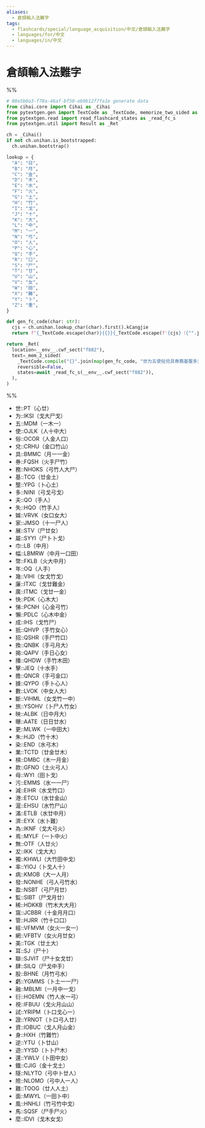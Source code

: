 ```yaml
---
aliases:
  - 倉頡輸入法難字
tags:
  - flashcards/special/language_acquisition/中文/倉頡輸入法難字
  - languages/for/中文
  - languages/in/中文
---
```


# 倉頡輸入法難字

%%

```Python
# 08e5b0a3-f78a-46af-bf50-eb9b12f7fa1e generate data
from cihai.core import Cihai as _Cihai
from pytextgen.gen import TextCode as _TextCode, memorize_two_sided as _mem_2_sided
from pytextgen.read import read_flashcard_states as _read_fc_s
from pytextgen.util import Result as _Ret

ch = _Cihai()
if not ch.unihan.is_bootstrapped:
  ch.unihan.bootstrap()

lookup = {
  "A": "日",
  "B": "月",
  "C": "金",
  "D": "木",
  "E": "水",
  "F": "火",
  "G": "土",
  "H": "竹",
  "I": "戈",
  "J": "十",
  "K": "大",
  "L": "中",
  "M": "一",
  "N": "弓",
  "O": "人",
  "P": "心",
  "Q": "手",
  "R": "口",
  "S": "尸",
  "T": "廿",
  "U": "山",
  "V": "女",
  "W": "田",
  "X": "難",
  "Y": "卜",
  "Z": "重",
}

def gen_fc_code(char: str):
  cjs = ch.unihan.lookup_char(char).first().kCangjie
  return f"{_TextCode.escape(char)}{{}}{_TextCode.escape(f'{cjs}（{"".join(lookup.get(cj, cj) for cj in cjs)}）')}"

return _Ret(
  location=__env__.cwf_sect("f882"),
  text=_mem_2_sided(
    _TextCode.compile("{}".join(map(gen_fc_code, "世为五使俗兌具券務基壟多夫失娛家展屬巾幅幣年幾廉廣快悌懶成扺招換揭播擊擔據數斷旅映曝更朱染業槓款母污減港滬滿濟為焉無犮獨率病發盈監稀窩管經網美耳聯肆股虧融衍視試證資身逆遊還鐵隧險難面風馬麼"))),
    reversible=False,
    states=await _read_fc_s(__env__.cwf_sect("f882")),
  ),
)
```

%%

<!--08e5b0a3-f78a-46af-bf50-eb9b12f7fa1e generate section="f882"--><!-- The following content is generated at 2024-01-04T20:28:48.564780+08:00. Any edits will be overridden! -->

- 世::PT（心廿） <!--SR:!2024-01-08,3,268-->
- 为::IKSI（戈大尸戈） <!--SR:!2024-01-08,4,288-->
- 五::MDM（一木一） <!--SR:!2024-01-08,4,288-->
- 使::OJLK（人十中大） <!--SR:!2024-01-08,4,288-->
- 俗::OCOR（人金人口） <!--SR:!2024-01-08,4,288-->
- 兌::CRHU（金口竹山） <!--SR:!2024-01-08,4,285-->
- 具::BMMC（月一一金） <!--SR:!2024-01-07,3,265-->
- 券::FQSH（火手尸竹） <!--SR:!2024-01-06,1,225-->
- 務::NHOKS（弓竹人大尸） <!--SR:!2024-01-08,4,285-->
- 基::TCG（廿金土） <!--SR:!2024-01-08,4,285-->
- 壟::YPG（卜心土） <!--SR:!2024-01-08,3,265-->
- 多::NINI（弓戈弓戈） <!--SR:!2024-01-16,13,293-->
- 夫::QO（手人） <!--SR:!2024-01-08,4,285-->
- 失::HQO（竹手人） <!--SR:!2024-01-07,2,245-->
- 娛::VRVK（女口女大） <!--SR:!2024-01-08,3,265-->
- 家::JMSO（十一尸人） <!--SR:!2024-01-06,1,225-->
- 展::STV（尸廿女） <!--SR:!2024-01-08,4,285-->
- 屬::SYYI（尸卜卜戈） <!--SR:!2024-01-08,3,265-->
- 巾::LB（中月） <!--SR:!2024-01-08,4,285-->
- 幅::LBMRW（中月一口田） <!--SR:!2024-01-08,4,285-->
- 幣::FKLB（火大中月） <!--SR:!2024-01-08,4,285-->
- 年::OQ（人手） <!--SR:!2024-01-08,4,288-->
- 幾::VIHI（女戈竹戈） <!--SR:!2024-01-10,8,254-->
- 廉::ITXC（戈廿難金） <!--SR:!2024-01-07,2,245-->
- 廣::ITMC（戈廿一金） <!--SR:!2024-01-07,3,265-->
- 快::PDK（心木大） <!--SR:!2024-01-16,12,254-->
- 悌::PCNH（心金弓竹） <!--SR:!2024-01-08,4,288-->
- 懶::PDLC（心木中金） <!--SR:!2024-01-12,9,273-->
- 成::IHS（戈竹尸） <!--SR:!2024-01-12,9,273-->
- 扺::QHVP（手竹女心） <!--SR:!2024-01-06,1,225-->
- 招::QSHR（手尸竹口） <!--SR:!2024-01-08,4,285-->
- 換::QNBK（手弓月大） <!--SR:!2024-01-08,4,285-->
- 揭::QAPV（手日心女） <!--SR:!2024-01-07,2,245-->
- 播::QHDW（手竹木田） <!--SR:!2024-01-08,3,265-->
- 擊::JEQ（十水手） <!--SR:!2024-01-08,4,285-->
- 擔::QNCR（手弓金口） <!--SR:!2024-01-07,3,265-->
- 據::QYPO（手卜心人） <!--SR:!2024-01-08,4,285-->
- 數::LVOK（中女人大） <!--SR:!2024-01-08,4,285-->
- 斷::VIHML（女戈竹一中） <!--SR:!2024-01-08,3,265-->
- 旅::YSOHV（卜尸人竹女） <!--SR:!2024-01-07,3,265-->
- 映::ALBK（日中月大） <!--SR:!2024-01-08,3,265-->
- 曝::AATE（日日廿水） <!--SR:!2024-01-08,3,265-->
- 更::MLWK（一中田大） <!--SR:!2024-01-18,15,293-->
- 朱::HJD（竹十木） <!--SR:!2024-01-08,4,288-->
- 染::END（水弓木） <!--SR:!2024-01-06,1,225-->
- 業::TCTD（廿金廿木） <!--SR:!2024-01-07,3,263-->
- 槓::DMBC（木一月金） <!--SR:!2024-01-07,3,265-->
- 款::GFNO（土火弓人） <!--SR:!2024-01-08,4,285-->
- 母::WYI（田卜戈） <!--SR:!2024-01-08,4,288-->
- 污::EMMS（水一一尸） <!--SR:!2024-01-08,4,285-->
- 減::EIHR（水戈竹口） <!--SR:!2024-01-08,4,285-->
- 港::ETCU（水廿金山） <!--SR:!2024-01-08,3,265-->
- 滬::EHSU（水竹尸山） <!--SR:!2024-01-07,2,245-->
- 滿::ETLB（水廿中月） <!--SR:!2024-01-17,14,293-->
- 濟::EYX（水卜難） <!--SR:!2024-01-07,3,265-->
- 為::IKNF（戈大弓火） <!--SR:!2024-01-08,4,288-->
- 焉::MYLF（一卜中火） <!--SR:!2024-01-08,3,268-->
- 無::OTF（人廿火） <!--SR:!2024-01-08,4,288-->
- 犮::IKK（戈大大） <!--SR:!2024-01-08,4,288-->
- 獨::KHWLI（大竹田中戈） <!--SR:!2024-01-07,3,265-->
- 率::YIOJ（卜戈人十） <!--SR:!2024-01-08,3,265-->
- 病::KMOB（大一人月） <!--SR:!2024-01-08,4,288-->
- 發::NONHE（弓人弓竹水） <!--SR:!2024-01-08,4,285-->
- 盈::NSBT（弓尸月廿） <!--SR:!2024-01-08,3,265-->
- 監::SIBT（尸戈月廿） <!--SR:!2024-01-08,4,285-->
- 稀::HDKKB（竹木大大月） <!--SR:!2024-01-07,3,265-->
- 窩::JCBBR（十金月月口） <!--SR:!2024-01-08,4,285-->
- 管::HJRR（竹十口口） <!--SR:!2024-01-07,3,265-->
- 經::VFMVM（女火一女一） <!--SR:!2024-01-07,4,283-->
- 網::VFBTV（女火月廿女） <!--SR:!2024-01-08,3,265-->
- 美::TGK（廿土大） <!--SR:!2024-01-13,10,273-->
- 耳::SJ（尸十） <!--SR:!2024-01-08,4,285-->
- 聯::SJVIT（尸十女戈廿） <!--SR:!2024-01-08,3,265-->
- 肆::SILQ（尸戈中手） <!--SR:!2024-01-08,4,285-->
- 股::BHNE（月竹弓水） <!--SR:!2024-01-06,1,225-->
- 虧::YGMMS（卜土一一尸） <!--SR:!2024-01-08,4,285-->
- 融::MBLMI（一月中一戈） <!--SR:!2024-01-08,4,285-->
- 衍::HOEMN（竹人水一弓） <!--SR:!2024-01-08,4,285-->
- 視::IFBUU（戈火月山山） <!--SR:!2024-01-07,3,265-->
- 試::YRIPM（卜口戈心一） <!--SR:!2024-01-08,4,285-->
- 證::YRNOT（卜口弓人廿） <!--SR:!2024-01-08,4,285-->
- 資::IOBUC（戈人月山金） <!--SR:!2024-01-08,4,285-->
- 身::HXH（竹難竹） <!--SR:!2024-01-08,4,288-->
- 逆::YTU（卜廿山） <!--SR:!2024-01-08,4,285-->
- 遊::YYSD（卜卜尸木） <!--SR:!2024-01-07,2,245-->
- 還::YWLV（卜田中女） <!--SR:!2024-01-08,4,285-->
- 鐵::CJIG（金十戈土） <!--SR:!2024-01-07,3,265-->
- 隧::NLYTO（弓中卜廿人） <!--SR:!2024-01-07,2,245-->
- 險::NLOMO（弓中人一人） <!--SR:!2024-01-08,4,285-->
- 難::TOOG（廿人人土） <!--SR:!2024-01-07,14,290-->
- 面::MWYL（一田卜中） <!--SR:!2024-01-08,3,265-->
- 風::HNHLI（竹弓竹中戈） <!--SR:!2024-01-07,3,265-->
- 馬::SQSF（尸手尸火） <!--SR:!2024-01-08,4,288-->
- 麼::IDVI（戈木女戈） <!--SR:!2024-01-07,7,254-->

<!--/08e5b0a3-f78a-46af-bf50-eb9b12f7fa1e-->
